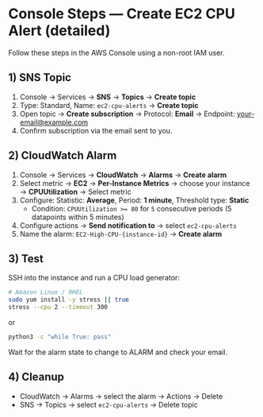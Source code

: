 # Console Steps — Create EC2 CPU Alert (detailed)

Follow these steps in the AWS Console using a non-root IAM user.

## 1) SNS Topic
1. Console → Services → **SNS** → **Topics** → **Create topic**
2. Type: Standard, Name: `ec2-cpu-alerts` → **Create topic**
3. Open topic → **Create subscription** → Protocol: **Email** → Endpoint: your-email@example.com
4. Confirm subscription via the email sent to you.

## 2) CloudWatch Alarm
1. Console → Services → **CloudWatch** → **Alarms** → **Create alarm**
2. Select metric → **EC2** → **Per-Instance Metrics** → choose your instance → **CPUUtilization** → Select metric
3. Configure: Statistic: **Average**, Period: **1 minute**, Threshold type: **Static**
   - Condition: `CPUUtilization >= 80` for `5` consecutive periods (5 datapoints within 5 minutes)
4. Configure actions → **Send notification to** → select `ec2-cpu-alerts`
5. Name the alarm: `EC2-High-CPU-{instance-id}` → **Create alarm**

## 3) Test
SSH into the instance and run a CPU load generator:
```bash
# Amazon Linux / RHEL
sudo yum install -y stress || true
stress --cpu 2 --timeout 300
```
or
```bash
python3 -c "while True: pass"
```

Wait for the alarm state to change to ALARM and check your email.

## 4) Cleanup
- CloudWatch → Alarms → select the alarm → Actions → Delete
- SNS → Topics → select `ec2-cpu-alerts` → Delete topic